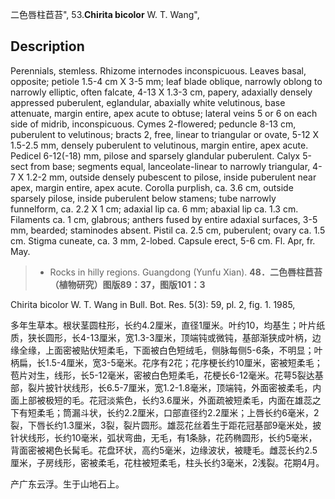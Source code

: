 二色唇柱苣苔",
53.**Chirita bicolor** W. T. Wang",

## Description
Perennials, stemless. Rhizome internodes inconspicuous. Leaves basal, opposite; petiole 1.5-4 cm X 3-5 mm; leaf blade oblique, narrowly oblong to narrowly elliptic, often falcate, 4-13 X 1.3-3 cm, papery, adaxially densely appressed puberulent, eglandular, abaxially white velutinous, base attenuate, margin entire, apex acute to obtuse; lateral veins 5 or 6 on each side of midrib, inconspicuous. Cymes 2-flowered; peduncle 8-13 cm, puberulent to velutinous; bracts 2, free, linear to triangular or ovate, 5-12 X 1.5-2.5 mm, densely puberulent to velutinous, margin entire, apex acute. Pedicel 6-12(-18) mm, pilose and sparsely glandular puberulent. Calyx 5-sect from base; segments equal, lanceolate-linear to narrowly triangular, 4-7 X 1.2-2 mm, outside densely pubescent to pilose, inside puberulent near apex, margin entire, apex acute. Corolla purplish, ca. 3.6 cm, outside sparsely pilose, inside puberulent below stamens; tube narrowly funnelform, ca. 2.2 X 1 cm; adaxial lip ca. 6 mm; abaxial lip ca. 1.3 cm. Filaments ca. 1 cm, glabrous; anthers fused by entire adaxial surfaces, 3-5 mm, bearded; staminodes absent. Pistil ca. 2.5 cm, puberulent; ovary ca. 1.5 cm. Stigma cuneate, ca. 3 mm, 2-lobed. Capsule erect, 5-6 cm. Fl. Apr, fr. May.

> * Rocks in hilly regions. Guangdong (Yunfu Xian).
**48．二色唇柱苣苔（植物研究）图版89：37，图版101：3**

Chirita bicolor W. T. Wang in Bull. Bot. Res. 5(3): 59, pl. 2, fig. 1. 1985,

多年生草本。根状茎圆柱形，长约4.2厘米，直径1厘米。叶约10，均基生；叶片纸质，狭长圆形，长4-13厘米，宽1.3-3厘米，顶端钝或微钝，基部渐狭成叶柄，边缘全缘，上面密被贴伏短柔毛，下面被白色短绒毛，侧脉每侧5-6条，不明显；叶柄扁，长1.5-4厘米，宽3-5毫米。花序有2花；花序梗长约10厘米，密被短柔毛；苞片对生，线形，长5-12毫米，密被白色短柔毛，花梗长6-12毫米。花萼5裂达基部，裂片披针状线形，长6.5-7厘米，宽1.2-1.8毫米，顶端钝，外面密被柔毛，内面上部被极短的毛。花冠淡紫色，长约3.6厘米，外面疏被短柔毛，内面在雄蕊之下有短柔毛；筒漏斗状，长约2.2厘米，口部直径约2.2厘米；上唇长约6毫米，2裂，下唇长约1.3厘米，3裂，裂片圆形。雄蕊花丝着生于距花冠基部9毫米处，披针状线形，长约10毫米，弧状弯曲，无毛，有1条脉，花药椭圆形，长约5毫米，背面密被褐色长髯毛。花盘环状，高约5毫米，边缘波状，被睫毛。雌蕊长约2.5厘米，子房线形，密被柔毛，花柱被短柔毛，柱头长约3毫米，2浅裂。花期4月。

产广东云浮。生于山地石上。
